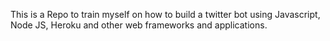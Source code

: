 This is a Repo to train myself on how to build a twitter bot using Javascript, Node JS, Heroku and other web frameworks and applications.